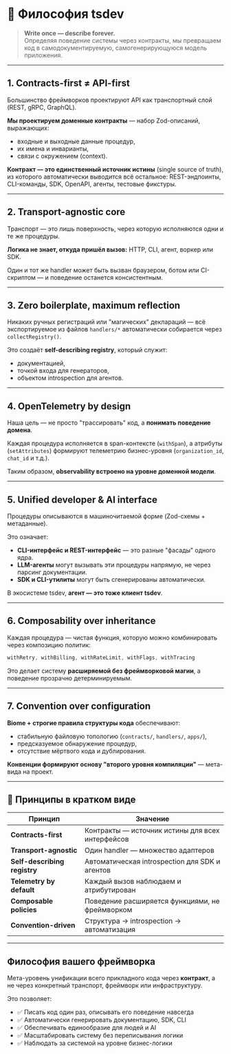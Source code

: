 # 🧭 Философия tsdev

> **Write once — describe forever.**  
> Определяя поведение системы через контракты, мы превращаем код в самодокументируемую, самогенерирующуюся модель приложения.

---

## 1. Contracts-first ≠ API-first

Большинство фреймворков проектируют API как транспортный слой (REST, gRPC, GraphQL).

**Мы проектируем доменные контракты** — набор Zod-описаний, выражающих:
- входные и выходные данные процедур,
- их имена и инварианты,
- связи с окружением (context).

**Контракт — это единственный источник истины** (single source of truth), из которого автоматически выводится всё остальное: REST-эндпоинты, CLI-команды, SDK, OpenAPI, агенты, тестовые фикстуры.

---

## 2. Transport-agnostic core

Транспорт — это лишь поверхность, через которую исполняются одни и те же процедуры.

**Логика не знает, откуда пришёл вызов:** HTTP, CLI, агент, воркер или SDK.

Один и тот же handler может быть вызван браузером, ботом или CI-скриптом — и поведение останется консистентным.

---

## 3. Zero boilerplate, maximum reflection

Никаких ручных регистраций или "магических" деклараций — всё экспортируемое из файлов `handlers/*` автоматически собирается через `collectRegistry()`.

Это создаёт **self-describing registry**, который служит:
- документацией,
- точкой входа для генераторов,
- объектом introspection для агентов.

---

## 4. OpenTelemetry by design

Наша цель — не просто "трассировать" код, а **понимать поведение домена**.

Каждая процедура исполняется в span-контексте (`withSpan`), а атрибуты (`setAttributes`) формируют телеметрию бизнес-уровня (`organization_id`, `chat_id` и т.д.).

Таким образом, **observability встроено на уровне доменной модели**.

---

## 5. Unified developer & AI interface

Процедуры описываются в машиночитаемой форме (Zod-схемы + метаданные).

Это означает:
- **CLI-интерфейс и REST-интерфейс** — это разные "фасады" одного ядра.
- **LLM-агенты** могут вызывать эти процедуры напрямую, не через парсинг документации.
- **SDK и CLI-утилиты** могут быть сгенерированы автоматически.

В экосистеме tsdev, **агент — это тоже клиент tsdev**.

---

## 6. Composability over inheritance

Каждая процедура — чистая функция, которую можно комбинировать через композицию политик:

```typescript
withRetry, withBilling, withRateLimit, withFlags, withTracing
```

Это делает систему **расширяемой без фреймворковой магии**, а поведение прозрачно детерминируемым.

---

## 7. Convention over configuration

**Biome + строгие правила структуры кода** обеспечивают:
- стабильную файловую топологию (`contracts/`, `handlers/`, `apps/`),
- предсказуемое обнаружение процедур,
- отсутствие мёртвого кода и дублирования.

**Конвенции формируют основу "второго уровня компиляции"** — мета-вида на проект.

---

## 🎯 Принципы в кратком виде

| Принцип | Значение |
|---------|----------|
| **Contracts-first** | Контракты — источник истины для всех интерфейсов |
| **Transport-agnostic** | Один handler — множество адаптеров |
| **Self-describing registry** | Автоматическая introspection для SDK и агентов |
| **Telemetry by default** | Каждый вызов наблюдаем и атрибутирован |
| **Composable policies** | Поведение расширяется функциями, не фреймворком |
| **Convention-driven** | Структура → introspection → автоматизация |

---

## Философия вашего фреймворка

Мета-уровень унификации всего прикладного кода через **контракт**, а не через конкретный транспорт, фреймворк или инфраструктуру.

Это позволяет:
- ✅ Писать код один раз, описывать его поведение навсегда
- ✅ Автоматически генерировать документацию, SDK, CLI
- ✅ Обеспечивать единообразие для людей и AI
- ✅ Масштабировать систему без переписывания логики
- ✅ Наблюдать за системой на уровне бизнес-логики
